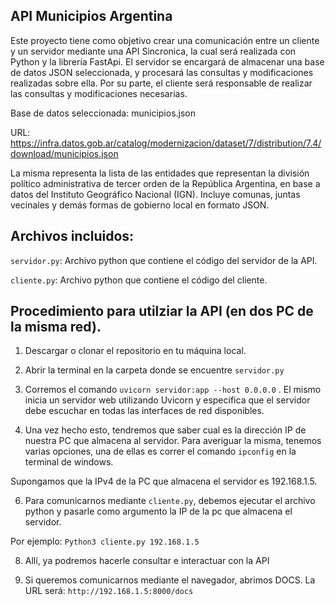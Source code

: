## API Municipios Argentina

Este proyecto tiene como objetivo crear una comunicación entre un cliente y un servidor mediante
una API Sincronica, la cual será realizada con Python y la librería FastApi. El servidor se encargará de almacenar una base de datos
JSON seleccionada, y procesará las consultas y modificaciones realizadas sobre
ella. Por su parte, el cliente será responsable de realizar las consultas y
modificaciones necesarias.

Base de datos seleccionada: municipios.json

URL: https://infra.datos.gob.ar/catalog/modernizacion/dataset/7/distribution/7.4/download/municipios.json

La misma representa la lista de las entidades que representan la división político
administrativa de tercer orden de la República Argentina, en base a datos del
Instituto Geográfico Nacional (IGN). Incluye comunas, juntas vecinales y demás
formas de gobierno local en formato JSON.

## Archivos incluidos: 

`servidor.py`: Archivo python que contiene el código del servidor de la API.

`cliente.py`: Archivo python que contiene el código del cliente.


## Procedimiento para utilziar la API (en dos PC de la misma red).

1. Descargar o clonar el repositorio en tu máquina local.

2. Abrir la terminal en la carpeta donde se encuentre `servidor.py`

3.  Corremos el comando `uvicorn servidor:app --host 0.0.0.0` . El mismo inicia
un servidor web utilizando Uvicorn y especifica que el servidor debe
escuchar en todas las interfaces de red disponibles.

4. Una vez hecho esto, tendremos que saber cual es la dirección IP de nuestra
PC que almacena al servidor. Para averiguar la misma, tenemos varias
opciones, una de ellas es correr el comando `ipconfig` en la terminal de windows.

Supongamos que la IPv4 de la PC que almacena el servidor es 192.168.1.5.

6. Para comunicarnos mediante `cliente.py`, debemos ejecutar el archivo python
y pasarle como argumento la IP de la pc que almacena el servidor.

Por ejemplo: `Python3 cliente.py 192.168.1.5`

8. Allí, ya podremos hacerle consultar e interactuar con la API

9. Si queremos comunicarnos mediante el navegador, abrimos DOCS.
La URL será: `http://192.168.1.5:8000/docs`














